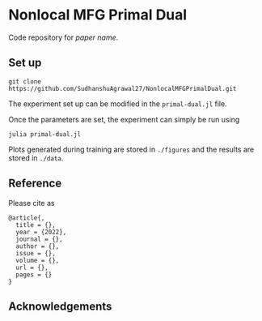 # Nonlocal MFG Primal Dual 

Code repository for *paper name*. 



## Set up 
``` 
git clone https://github.com/SudhanshuAgrawal27/NonlocalMFGPrimalDual.git
```

The experiment set up can be modified in the `primal-dual.jl` file. 

Once the parameters are set, the experiment can simply be run using 
```
julia primal-dual.jl
```
Plots generated during training are stored in `./figures` and the results are stored in `./data`. 

## Reference

Please cite as  

    @article{,
      title = {},
      year = {2022},
      journal = {},
      author = {},
      issue = {},
      volume = {},
      url = {},
      pages = {}
    }

## Acknowledgements 



